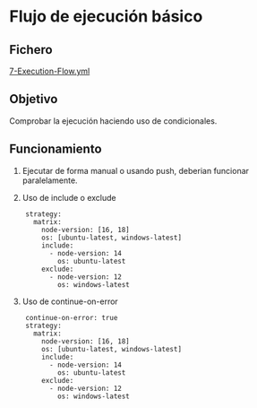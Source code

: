 # Flujo de ejecución básico

## Fichero 

[7-Execution-Flow.yml](https://github.com/sebasnaa/tmp-presentacion/actions/workflows/7-Execution-Flow.yml)

## Objetivo

Comprobar la ejecución haciendo uso de condicionales.

## Funcionamiento

1. Ejecutar de forma manual o usando push, deberian funcionar paralelamente.

2. Uso de include o exclude

```
    strategy:
      matrix:
        node-version: [16, 18]
        os: [ubuntu-latest, windows-latest]
        include: 
          - node-version: 14
            os: ubuntu-latest
        exclude:
          - node-version: 12
            os: windows-latest

```
3. Uso de continue-on-error
```
    continue-on-error: true
    strategy:
      matrix:
        node-version: [16, 18]
        os: [ubuntu-latest, windows-latest]
        include: 
          - node-version: 14
            os: ubuntu-latest
        exclude:
          - node-version: 12
            os: windows-latest
```